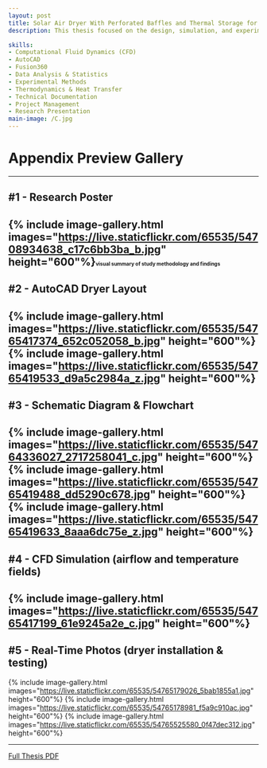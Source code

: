 ```yaml
---
layout: post
title: Solar Air Dryer With Perforated Baffles and Thermal Storage for Drying Coconut Briquettes
description: This thesis focused on the design, simulation, and experimental validation of a solar air dryer with perforated baffles and thermal storage, tested for coconut briquette drying in Brgy. Bambang, Calaca, Batangas. The study combined CFD analysis, AutoCAD design, and real-time experiments to evaluate airflow, heat distribution, and moisture removal efficiency. Only selected visuals and outputs are showcased here to highlight the most relevant contributions and results. The complete research paper and data are available in the full document. See below.

skills: 
- Computational Fluid Dynamics (CFD) 
- AutoCAD
- Fusion360
- Data Analysis & Statistics
- Experimental Methods
- Thermodynamics & Heat Transfer
- Technical Documentation
- Project Management
- Research Presentation
main-image: /C.jpg
---
```

# Appendix Preview Gallery 
---
## #1 - Research Poster
{% include image-gallery.html 
images="https://live.staticflickr.com/65535/54708934638_c17c6bb3ba_b.jpg" height="600"%}<span style="font-size: 10px">visual summary of study methodology and findings</span>
---
## #2 - AutoCAD Dryer Layout 
{% include image-gallery.html 
images="https://live.staticflickr.com/65535/54765417374_652c052058_b.jpg" height="600"%}
{% include image-gallery.html 
images="https://live.staticflickr.com/65535/54765419533_d9a5c2984a_z.jpg" height="600"%}
---
## #3 - Schematic Diagram & Flowchart
{% include image-gallery.html 
images="https://live.staticflickr.com/65535/54764336027_2717258041_c.jpg" height="600"%}
{% include image-gallery.html 
images="https://live.staticflickr.com/65535/54765419488_dd5290c678.jpg" height="600"%}
{% include image-gallery.html 
images="https://live.staticflickr.com/65535/54765419633_8aaa6dc75e_z.jpg" height="600"%}
---
## #4 - CFD Simulation (airflow and temperature fields)
{% include image-gallery.html 
images="https://live.staticflickr.com/65535/54765417199_61e9245a2e_c.jpg" height="600"%}
---
## #5 - Real-Time Photos (dryer installation & testing)
{% include image-gallery.html 
images="https://live.staticflickr.com/65535/54765179026_5bab1855a1.jpg" height="600"%}
{% include image-gallery.html 
images="https://live.staticflickr.com/65535/54765178981_f5a9c910ac.jpg" height="600"%}
{% include image-gallery.html 
images="https://live.staticflickr.com/65535/54765525580_0f47dec312.jpg" height="600"%}
 
---
[Full Thesis PDF](https://drive.google.com/file/d/1aBqTDGi8bNGEWODmMOuwnb7odiE1rSSU/view?usp=drive_link)
